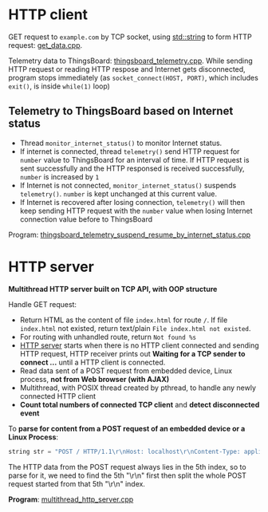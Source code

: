 # HTTP client
GET request to ``example.com`` by TCP socket, using [std::string](../Data%20structure/String/README.md#stdstring) to form HTTP request: [get_data.cpp](get_data.cpp).

Telemetry data to ThingsBoard: [thingsboard_telemetry.cpp](thingsboard_telemetry.cpp). While sending HTTP request or reading HTTP respose and Internet gets disconnected, program stops immediately (as ``socket_connect(HOST, PORT)``, which includes ``exit()``, is inside ``while(1)`` loop)

## Telemetry to ThingsBoard based on Internet status

* Thread ``monitor_internet_status()`` to monitor Internet status.
* If internet is connected, thread ``telemetry()`` send HTTP request for ``number`` value to ThingsBoard for an interval of time. If HTTP request is sent successfully and the HTTP responsed is received successfully, ``number`` is increased by ``1``
* If Internet is not connected, ``monitor_internet_status()`` suspends ``telemetry()``. ``number`` is kept unchanged at this current value.
* If Internet is recovered after losing connection, ``telemetry()`` will then keep sending HTTP request with the ``number`` value when losing Internet connection value before to ThingsBoard

Program: [thingsboard_telemetry_suspend_resume_by_internet_status.cpp](thingsboard_telemetry_suspend_resume_by_internet_status.cpp)
# HTTP server

**Multithread HTTP server built on TCP API, with OOP structure**

Handle GET request:
* Return HTML as the content of file ``index.html`` for route ``/``. If file ``index.html`` not existed, return text/plain ``File index.html not existed``.
* For routing with unhandled route, return ``Not found %s``
* [HTTP server](multithread_http_server.cpp) starts when there is no HTTP client connected and sending HTTP request, HTTP receiver prints out **Waiting for a TCP sender to connect ...** until a HTTP client is connected.
* Read data sent of a POST request from embedded device, Linux process, **not from Web browser (with AJAX)**
* Multithread, with POSIX thread created by pthread, to handle any newly connected HTTP client
* **Count total numbers of connected TCP client** and **detect disconnected event**

To **parse for content from a POST request of an embedded device or a Linux Process**:
```cpp
string str = "POST / HTTP/1.1\r\nHost: localhost\r\nContent-Type: application/x-www-form-urlencoded\r\nContent-Length: 26\r\n\r\nHello, World !, index: 217\r\n";
```
The HTTP data from the POST request always lies in the 5th index, so to parse for it, we need to find the 5th "\r\n" first then split the whole POST request started from that 5th "\r\n" index.

**Program**: [multithread_http_server.cpp](multithread_http_server.cpp)

